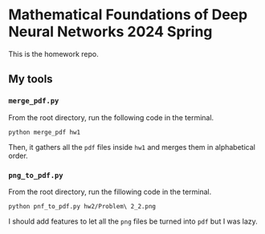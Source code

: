 # Mathematical Foundations of Deep Neural Networks 2024 Spring
This is the homework repo.


## My tools
### `merge_pdf.py`
From the root directory, run the following code in the terminal.
```shell
python merge_pdf hw1
```
Then, it gathers all the `pdf` files inside `hw1` and merges them in alphabetical order.

### `png_to_pdf.py`
From the root directory, run the fillowing code in the terminal.
```shell
python pnf_to_pdf.py hw2/Problem\ 2_2.png
```
I should add features to let all the `png` files be turned into `pdf` but I was lazy.